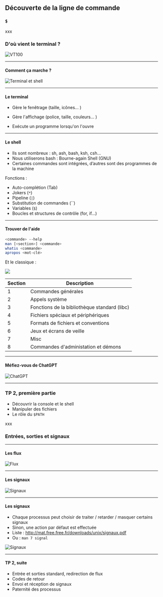 ## Découverte de la ligne de commande
 
### `$`

xxx

### D'où vient le terminal ?

![VT100](img/DEC_VT100_terminal.jpg)

---

#### Comment ça marche ?

![Terminal et shell](img/terminal-shell.PNG)

---

#### Le terminal

- Gère le fenêtrage (taille, icônes... )

- Gère l'affichage (police, taille, couleurs... )

- Exécute un programme lorsqu'on l'ouvre

---

#### Le shell

<div id="left">

- Ils sont nombreux : sh, ash, bash, ksh, csh…
- Nous utiliserons bash : Bourne-again Shell (GNU)
- Certaines commandes sont intégrées, d’autres sont des programmes de la machine

</div>

<div id="right">

Fonctions :
- Auto-complétion (Tab)
- Jokers (`*`)
- Pipeline (`|`)
- Substitution de commandes (\`\`)
- Variables (`$`)
- Boucles et structures de contrôle (for, if…)

</div>

---

#### Trouver de l'aide

<div id="left">

```sh
<commande> --help
man [<section>] <commande>
whatis <commande>
apropos <mot-clé>
```

Et le classique :

![](img/RTFM.png)

</div>

<div id="right">

| Section | Description |
|-|-|
| 1 | Commandes générales |
| 2 | Appels système |
| 3 | Fonctions de la bibliothèque standard (libc) |
| 4 | Fichiers spéciaux et périphériques |
| 5 | Formats de fichiers et conventions |
| 6 | Jeux et écrans de veille |
| 7 | Misc |
| 8 | Commandes d'administation et démons |

</div>

---

#### Méfiez-vous de ChatGPT

![ChatGPT](img/chatgpt.png)

---

### TP 2, première partie

- Découvrir la console et le shell
- Manipuler des fichiers
- Le rôle du `$PATH`

xxx

### Entrées, sorties et signaux

---

#### Les flux

![Flux](img/flux.PNG)

---

#### Les signaux

![Signaux](img/Conceptual_picture_of_signals.png)

---

#### Les signaux

- Chaque processus peut choisir de traiter / retarder / masquer certains signaux
- Sinon, une action par défaut est effectuée
- Liste : http://mat.free.free.fr/downloads/unix/signaux.pdf
- Ou : `man 7 signal`

![Signaux](img/ct1-large1.png)

---

#### TP 2, suite

- Entrée et sorties standard, redirection de flux
- Codes de retour
- Envoi et réception de signaux
- Paternité des processus
